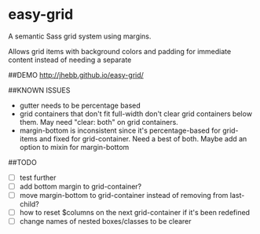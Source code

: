 easy-grid
=========

A semantic Sass grid system using margins.

Allows grid items with background colors and padding for immediate content instead of needing a separate

##DEMO
http://jhebb.github.io/easy-grid/

##KNOWN ISSUES
- gutter needs to be percentage based
- grid containers that don't fit full-width don't clear grid containers below them. May need "clear: both" on grid containers.
- margin-bottom is inconsistent since it's percentage-based for grid-items and fixed for grid-container. Need a best of both. Maybe add an option to mixin for margin-bottom


##TODO
- [ ] test further
- [ ] add bottom margin to grid-container?
- [ ] move margin-bottom to grid-container instead of removing from last-child?
- [ ] how to reset $columns on the next grid-container if it's been redefined
- [ ] change names of nested boxes/classes to be clearer
